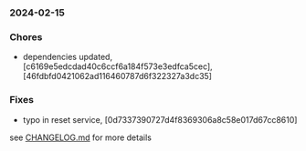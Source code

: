 ### 2024-02-15

### Chores
+ dependencies updated, [c6169e5edcdad40c6ccf6a184f573e3edfca5cec], [46fdbfd0421062ad116460787d6f322327a3dc35]

### Fixes
+ typo in reset service, [0d7337390727d4f8369306a8c58e017d67cc8610]

see <a href='https://github.com/mrjackwills/mealpedant_vue/blob/main/CHANGELOG.md'>CHANGELOG.md</a> for more details
